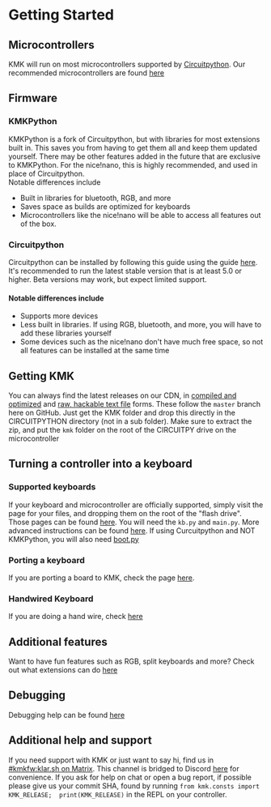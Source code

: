 # Getting Started
 
 ## Microcontrollers
 KMK will run on most microcontrollers supported by
 [Circuitpython](https://circuitpython.org/downloads). Our recommended
 microcontrollers are found [here](Officially_Supported_Microcontrollers.md)
 
## Firmware
### KMKPython
KMKPython is a fork of Circuitpython, but with libraries for most extensions 
built in. This saves you from having to get them all and keep them updated 
yourself. There may be other features added in the future that are exclusive to 
KMKPython. For the nice!nano, this is highly recommended, and used in place of 
Circuitpython.  
Notable differences include
- Built in libraries for bluetooth, RGB, and more
- Saves space as builds are optimized for keyboards
- Microcontrollers like the nice!nano will be able to access all features out of
the box.

### Circuitpython
Circuitpython can be installed by following this guide using the guide 
[here](https://learn.adafruit.com/welcome-to-circuitpython/installing-circuitpython). 
It's recommended to run the latest stable version that is at least 5.0 or higher.
Beta versions may work, but expect limited support.
#### Notable differences include
 - Supports more devices
 - Less built in libraries. If using RGB, bluetooth, and more, you will have to 
 add these libraries yourself
 - Some devices such as the nice!nano don't have much free space, so not all 
 features can be installed at the same time
 
## Getting KMK
You can always find the latest releases on our CDN, in 
[compiled and optimized](https://cdn.kmkfw.io/kmk-latest.zip) and 
[raw, hackable text file](https://cdn.kmkfw.io/kmk-latest.unoptimized.zip) 
forms. These follow the `master` branch here on GitHub. Just get the KMK folder
and drop this directly in the CIRCUITPYTHON directory (not in a sub folder).
Make sure to extract the zip, and put the `kmk` folder on the root of the
CIRCUITPY drive on the microcontroller

## Turning a controller into a keyboard
### Supported keyboards
If your keyboard and microcontroller are officially supported, simply visit the 
page for your files, and dropping them on the root of the "flash drive". Those 
pages can be found [here](https://github.com/KMKfw/boards). You will need the 
`kb.py` and `main.py`. More advanced instructions can be found 
[here](config_and_keymap.md). If using Curcuitpython and NOT KMKPython, you will
also need [boot.py](https://github.com/KMKfw/kmk_firmware/blob/master/boot.py)

### Porting a keyboard
If you are porting a board to KMK, check the page [here](porting_to_kmk.md). 

### Handwired Keyboard
If you are doing a hand wire, check [here](handwiring.md)

## Additional features
Want to have fun features such as RGB, split keyboards and more? Check out what 
extensions can do [here](extensions.md)

## Debugging
Debugging help can be found [here](debugging.md)

## Additional help and support
If you need support with KMK or just want to say hi, find us in 
[#kmkfw:klar.sh on Matrix](https://matrix.to/#/#kmkfw:klar.sh).  This channel is 
bridged to Discord [here](https://discordapp.com/widget?id=493256121075761173&theme=dark) 
for convenience. If you ask for help on chat or open a bug report, if possible 
please give us your commit SHA, found by running 
`from kmk.consts import KMK_RELEASE;  print(KMK_RELEASE)` in the REPL on your 
controller.
